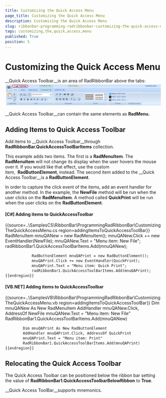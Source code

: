 ```yaml
---
title: Customizing the Quick Access Menu
page_title: Customizing the Quick Access Menu
description: Customizing the Quick Access Menu
slug: ribbonbar-programming-radribbonbar-customizing-the-quick-access-menu
tags: customizing,the,quick,access,menu
published: True
position: 5
---
```


# Customizing the Quick Access Menu



__Quick Access Toolbar__is an area of RadRibbonBar above the tabs:![ribbonbar-programming-radribbonbar-customizing-the-quick-access-menu 001](images/ribbonbar-programming-radribbonbar-customizing-the-quick-access-menu001.png)

__Quick Access Toolbar__can contain the same elements as __RadMenu.__

## Adding Items to Quick Access Toolbar

Add items to __Quick Access Toolbar__through __RadRibbonBar.QuickAccessToolBarItems__ collection.

This example adds two items. The first is a __RadMenuItem__. The __RadMenuItem__ will not change its display when the user hovers the mouse over it. If you would like that effect, use the custom item,  __RadButtonElement__, instead. The second item added to the __Quick Access Toolbar__is a __RadButtonElement__.

In order to capture the click event of the items, add an event handler for another method. In the example, the __NewFile__ method will be run when the user clicks on the __RadMenuItem__. A method called __QuickPrint__ will be run when the user clicks on the __RadButtonElement__.

#### __[C#] Adding items to QuickAccessToolbar__

{{source=..\SamplesCS\RibbonBar\ProgrammingRadRibbonBar\CustomizingTheQuickAccessMenu.cs region=addingItemsToQuickAccessToolBar}}
	            RadMenuItem mnuQANew = new RadMenuItem();
	            mnuQANew.Click += new EventHandler(NewFile);
	            mnuQANew.Text = "Menu item: New File";
	            radRibbonBar1.QuickAccessToolBarItems.Add(mnuQANew);
	
	            RadButtonElement mnuQAPrint = new RadButtonElement();
	            mnuQAPrint.Click += new EventHandler(QuickPrint);
	            mnuQAPrint.Text = "Menu item: Quick Print";
	            radRibbonBar1.QuickAccessToolBarItems.Add(mnuQAPrint);
	{{endregion}}



#### __[VB.NET] Adding items to QuickAccessToolbar__

{{source=..\SamplesVB\RibbonBar\ProgrammingRadRibbonBar\CustomizingTheQuickAccessMenu.vb region=addingItemsToQuickAccessToolBar}}
	        Dim mnuQANew As New RadMenuItem
	        AddHandler mnuQANew.Click, AddressOf NewFile
	        mnuQANew.Text = "Menu item: New File"
	        RadRibbonBar1.QuickAccessToolBarItems.Add(mnuQANew)
	
	        Dim mnuQAPrint As New RadButtonElement
	        AddHandler mnuQAPrint.Click, AddressOf QuickPrint
	        mnuQAPrint.Text = "Menu item: Print"
	        RadRibbonBar1.QuickAccessToolBarItems.Add(mnuQAPrint)
	{{endregion}}



## 

## Relocating the Quick Access Toolbar

The Quick Access Toolbar can be positioned below the ribbon bar setting the value of __RadRibbonBar1.QuickAccessToolbarBelowRibbon__ to __True__.

__Quick Access ToolBar__supports mnemonics.
